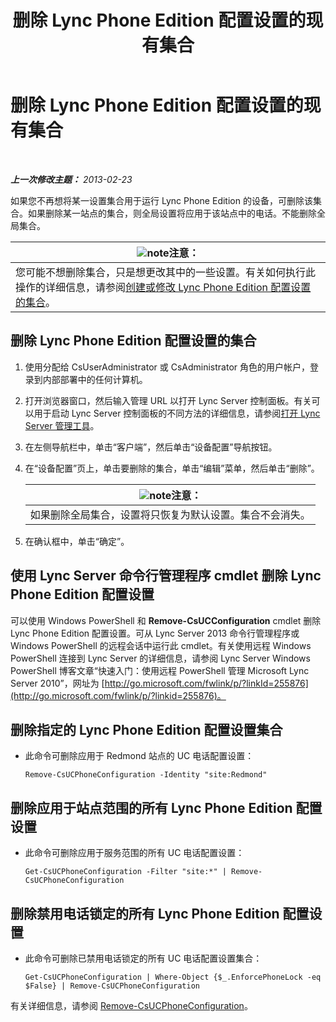 ﻿---
title: 删除 Lync Phone Edition 配置设置的现有集合
TOCTitle: 删除 Lync Phone Edition 配置设置的现有集合
ms:assetid: 1bfc427d-4dcd-4199-b25f-8d5cfec2164f
ms:mtpsurl: https://technet.microsoft.com/zh-cn/library/JJ687984(v=OCS.15)
ms:contentKeyID: 49888322
ms.date: 05/19/2016
mtps_version: v=OCS.15
ms.translationtype: HT
---

# 删除 Lync Phone Edition 配置设置的现有集合

 

_**上一次修改主题：** 2013-02-23_

如果您不再想将某一设置集合用于运行 Lync Phone Edition 的设备，可删除该集合。如果删除某一站点的集合，则全局设置将应用于该站点中的电话。不能删除全局集合。

<table>
<thead>
<tr class="header">
<th><img src="images/Dn783119.note(OCS.15).gif" title="note" alt="note" />注意：</th>
</tr>
</thead>
<tbody>
<tr class="odd">
<td>您可能不想删除集合，只是想更改其中的一些设置。有关如何执行此操作的详细信息，请参阅<a href="lync-server-2013-create-or-modify-a-collection-of-lync-phone-edition-configuration-settings.md">创建或修改 Lync Phone Edition 配置设置的集合</a>。</td>
</tr>
</tbody>
</table>


## 删除 Lync Phone Edition 配置设置的集合

1.  使用分配给 CsUserAdministrator 或 CsAdministrator 角色的用户帐户，登录到内部部署中的任何计算机。

2.  打开浏览器窗口，然后输入管理 URL 以打开 Lync Server 控制面板。有关可以用于启动 Lync Server 控制面板的不同方法的详细信息，请参阅[打开 Lync Server 管理工具](lync-server-2013-open-lync-server-administrative-tools.md)。

3.  在左侧导航栏中，单击“客户端”，然后单击“设备配置”导航按钮。

4.  在“设备配置”页上，单击要删除的集合，单击“编辑”菜单，然后单击“删除”。
    
    <table>
    <thead>
    <tr class="header">
    <th><img src="images/Dn783119.note(OCS.15).gif" title="note" alt="note" />注意：</th>
    </tr>
    </thead>
    <tbody>
    <tr class="odd">
    <td>如果删除全局集合，设置将只恢复为默认设置。集合不会消失。</td>
    </tr>
    </tbody>
    </table>


5.  在确认框中，单击“确定”。

## 使用 Lync Server 命令行管理程序 cmdlet 删除 Lync Phone Edition 配置设置

可以使用 Windows PowerShell 和 **Remove-CsUCConfiguration** cmdlet 删除 Lync Phone Edition 配置设置。可从 Lync Server 2013 命令行管理程序或 Windows PowerShell 的远程会话中运行此 cmdlet。有关使用远程 Windows PowerShell 连接到 Lync Server 的详细信息，请参阅 Lync Server Windows PowerShell 博客文章“快速入门：使用远程 PowerShell 管理 Microsoft Lync Server 2010”，网址为 [http://go.microsoft.com/fwlink/p/?linkId=255876](http://go.microsoft.com/fwlink/p/?linkid=255876)。

## 删除指定的 Lync Phone Edition 配置设置集合

  - 此命令可删除应用于 Redmond 站点的 UC 电话配置设置：
    
        Remove-CsUCPhoneConfiguration -Identity "site:Redmond"

## 删除应用于站点范围的所有 Lync Phone Edition 配置设置

  - 此命令可删除应用于服务范围的所有 UC 电话配置设置：
    
        Get-CsUCPhoneConfiguration -Filter "site:*" | Remove-CsUCPhoneConfiguration

## 删除禁用电话锁定的所有 Lync Phone Edition 配置设置

  - 此命令可删除已禁用电话锁定的所有 UC 电话配置设置集合：
    
        Get-CsUCPhoneConfiguration | Where-Object {$_.EnforcePhoneLock -eq $False} | Remove-CsUCPhoneConfiguration

有关详细信息，请参阅 [Remove-CsUCPhoneConfiguration](https://docs.microsoft.com/en-us/powershell/module/skype/Remove-CsUCPhoneConfiguration)。

